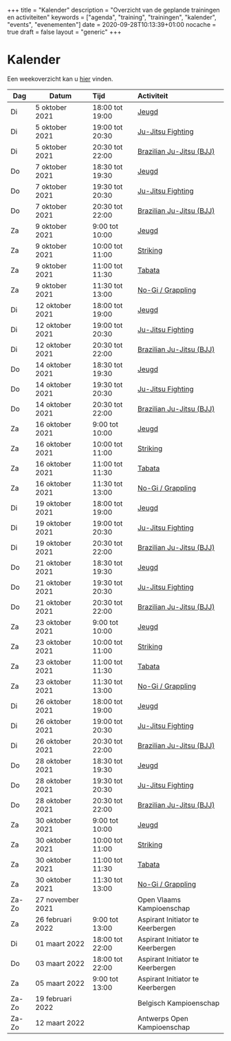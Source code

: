 +++
title = "Kalender"
description = "Overzicht van de geplande trainingen en activiteiten"
keywords = ["agenda", "training", "trainingen", "kalender", "events", "evenementen"]
date = 2020-09-28T10:13:39+01:00
nocache = true
draft = false
layout = "generic"
+++

# Kalender

Een weekoverzicht kan u [hier](/trainingen) vinden.
    
| Dag       |Datum                  |Tijd       | Activiteit                                                     |
| ----------|-----------------------|:----------|:---------------------------------------------------------------|
|Di         |  5 oktober 2021       |18:00 tot 19:00|[Jeugd](/jeugd)                                             |                        
|Di         |  5 oktober 2021       |19:00 tot 20:30|[Ju-Jitsu Fighting](/fighting)                              |                        
|Di         |  5 oktober 2021       |20:30 tot 22:00|[Brazilian Ju-Jitsu (BJJ)](/bjj)                            |                          
|Do         |  7 oktober 2021       |18:30 tot 19:30|[Jeugd](/jeugd)                                             |
|Do         |  7 oktober 2021       |19:30 tot 20:30|[Ju-Jitsu Fighting](/fighting)                              |                        
|Do         |  7 oktober 2021       |20:30 tot 22:00|[Brazilian Ju-Jitsu (BJJ)](/bjj)                            |
|Za         |  9 oktober 2021       |9:00  tot 10:00|[Jeugd](/jeugd)                                             |                           
|Za         |  9 oktober 2021       |10:00 tot 11:00|[Striking](/striking)                                       |             
|Za         |  9 oktober 2021       |11:00 tot 11:30|[Tabata](/tabata)                                           |                           
|Za         |  9 oktober 2021       |11:30 tot 13:00|[No-Gi / Grappling](/grappling)                             |                           
|Di         | 12 oktober 2021       |18:00 tot 19:00|[Jeugd](/jeugd)                                             |                        
|Di         | 12 oktober 2021       |19:00 tot 20:30|[Ju-Jitsu Fighting](/fighting)                              |                        
|Di         | 12 oktober 2021       |20:30 tot 22:00|[Brazilian Ju-Jitsu (BJJ)](/bjj)                            |                          
|Do         | 14 oktober 2021       |18:30 tot 19:30|[Jeugd](/jeugd)                                             |
|Do         | 14 oktober 2021       |19:30 tot 20:30|[Ju-Jitsu Fighting](/fighting)                              |                        
|Do         | 14 oktober 2021       |20:30 tot 22:00|[Brazilian Ju-Jitsu (BJJ)](/bjj)                            |
|Za         | 16 oktober 2021       |9:00  tot 10:00|[Jeugd](/jeugd)                                             |                           
|Za         | 16 oktober 2021       |10:00 tot 11:00|[Striking](/striking)                                       |             
|Za         | 16 oktober 2021       |11:00 tot 11:30|[Tabata](/tabata)                                           |                           
|Za         | 16 oktober 2021       |11:30 tot 13:00|[No-Gi / Grappling](/grappling)                             |                           
|Di         | 19 oktober 2021       |18:00 tot 19:00|[Jeugd](/jeugd)                                             |                        
|Di         | 19 oktober 2021       |19:00 tot 20:30|[Ju-Jitsu Fighting](/fighting)                              |                        
|Di         | 19 oktober 2021       |20:30 tot 22:00|[Brazilian Ju-Jitsu (BJJ)](/bjj)                            |                          
|Do         | 21 oktober 2021       |18:30 tot 19:30|[Jeugd](/jeugd)                                             |
|Do         | 21 oktober 2021       |19:30 tot 20:30|[Ju-Jitsu Fighting](/fighting)                              |                        
|Do         | 21 oktober 2021       |20:30 tot 22:00|[Brazilian Ju-Jitsu (BJJ)](/bjj)                            |
|Za         | 23 oktober 2021       |9:00  tot 10:00|[Jeugd](/jeugd)                                             |                           
|Za         | 23 oktober 2021       |10:00 tot 11:00|[Striking](/striking)                                       |             
|Za         | 23 oktober 2021       |11:00 tot 11:30|[Tabata](/tabata)                                           |                           
|Za         | 23 oktober 2021       |11:30 tot 13:00|[No-Gi / Grappling](/grappling)                             |                           
|Di         | 26 oktober 2021       |18:00 tot 19:00|[Jeugd](/jeugd)                                             |                        
|Di         | 26 oktober 2021       |19:00 tot 20:30|[Ju-Jitsu Fighting](/fighting)                              |                        
|Di         | 26 oktober 2021       |20:30 tot 22:00|[Brazilian Ju-Jitsu (BJJ)](/bjj)                            |                          
|Do         | 28 oktober 2021       |18:30 tot 19:30|[Jeugd](/jeugd)                                             |
|Do         | 28 oktober 2021       |19:30 tot 20:30|[Ju-Jitsu Fighting](/fighting)                              |                        
|Do         | 28 oktober 2021       |20:30 tot 22:00|[Brazilian Ju-Jitsu (BJJ)](/bjj)                            |
|Za         | 30 oktober 2021       |9:00  tot 10:00|[Jeugd](/jeugd)                                             |                           
|Za         | 30 oktober 2021       |10:00 tot 11:00|[Striking](/striking)                                       |             
|Za         | 30 oktober 2021       |11:00 tot 11:30|[Tabata](/tabata)                                           |                           
|Za         | 30 oktober 2021       |11:30 tot 13:00|[No-Gi / Grappling](/grappling)                             |
|Za-Zo      | 27 november 2021      |               | Open Vlaams Kampioenschap                                  |
|Za         | 26 februari 2022      |9:00 tot 13:00 | Aspirant Initiator te Keerbergen                           |
|Di         | 01 maart 2022         |18:00 tot 22:00| Aspirant Initiator te Keerbergen                           |
|Do         | 03 maart 2022         |18:00 tot 22:00| Aspirant Initiator te Keerbergen                           |
|Za         | 05 maart 2022         |9:00 tot 13:00 | Aspirant Initiator te Keerbergen                           |
|Za-Zo      | 19 februari 2022      |               | Belgisch Kampioenschap                                     |
|Za-Zo      | 12 maart 2022         |               | Antwerps Open Kampioenschap                                |